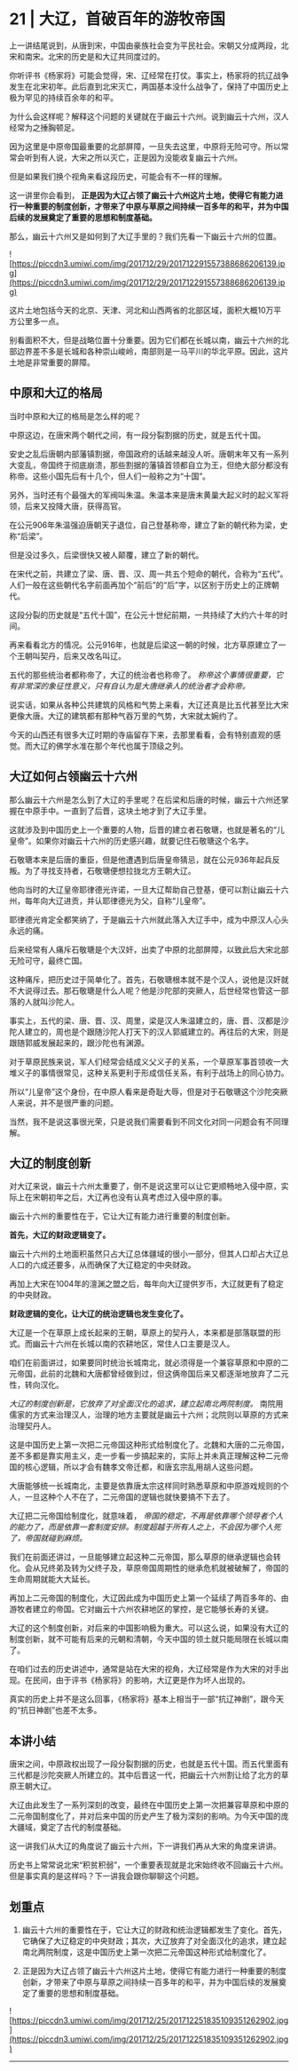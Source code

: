 # 21 | 大辽，首破百年的游牧帝国

上一讲结尾说到，从唐到宋，中国由豪族社会变为平民社会。宋朝又分成两段，北宋和南宋。北宋的历史是和大辽共同度过的。

你听评书《杨家将》可能会觉得，宋、辽经常在打仗。事实上，杨家将的抗辽战争发生在北宋初年。此后直到北宋灭亡，两国基本没什么战争了，保持了中国历史上极为罕见的持续百余年的和平。

为什么会这样呢？解释这个问题的关键就在于幽云十六州。说到幽云十六州，汉人经常为之捶胸顿足。

因为这里是中原帝国最重要的北部屏障，一旦失去这里，中原将无险可守。所以常常会听到有人说，大宋之所以灭亡，正是因为没能收复幽云十六州。

但是如果我们换个视角来看这段历史，可能会有不一样的理解。

这一讲里你会看到， **正是因为大辽占领了幽云十六州这片土地，使得它有能力进行一种重要的制度创新，才带来了中原与草原之间持续一百多年的和平，并为中国后续的发展奠定了重要的思想和制度基础。**

那么，幽云十六州又是如何到了大辽手里的？我们先看一下幽云十六州的位置。

![https://piccdn3.umiwi.com/img/201712/29/201712291557388686206139.jpg](https://piccdn3.umiwi.com/img/201712/29/201712291557388686206139.jpg)

这片土地包括今天的北京、天津、河北和山西两省的北部区域，面积大概10万平方公里多一点。

别看面积不大，但是战略位置十分重要。因为它们都在长城以南，幽云十六州的北部边界差不多是长城和各种崇山峻岭，南部则是一马平川的华北平原。因此，这片土地是非常重要的屏障。

## 中原和大辽的格局

当时中原和大辽的格局是怎么样的呢？

中原这边，在唐宋两个朝代之间，有一段分裂割据的历史，就是五代十国。

安史之乱后唐朝内部藩镇割据，帝国政府的话越来越没人听。唐朝末年又有一系列大变乱，帝国终于彻底崩溃，那些割据的藩镇首领都自立为王，但绝大部分都没有称帝。这些小国先后有十几个，但人们一般称之为“十国”。

另外，当时还有个最强大的军阀叫朱温。朱温本来是唐末黄巢大起义时的起义军将领，后来又投降大唐，获得高官。

在公元906年朱温强迫唐朝天子退位，自己登基称帝，建立了新的朝代称为梁，史称“后梁”。

但是没过多久，后梁很快又被人颠覆，建立了新的朝代。

在宋代之前，共建立了梁、唐、晋、汉、周一共五个短命的朝代，合称为“五代”。人们一般在这些朝代名字前面再加个“前后”的“后”字，以区别于历史上的正牌朝代。

这段分裂的历史就是“五代十国”，在公元十世纪前期，一共持续了大约六十年的时间。

再来看看北方的情况。公元916年，也就是后梁这一朝的时候，北方草原建立了一个王朝叫契丹，后来又改名叫辽。

五代的那些统治者都称帝了，大辽的统治者也称帝了。 *称帝这个事情很重要，它有非常深的象征性意义，只有自认为是大唐继承人的统治者才会称帝。*

说实话，如果从各种公共建筑的风格和气势上来看，大辽还真是比五代甚至比大宋更像大唐。大辽的建筑都有那种气吞万里的气势，大宋就太婉约了。

今天的山西还有很多大辽时期的寺庙留存下来，去那里看看，会有特别直观的感觉。而大辽的佛学水准在那个年代也属于顶级之列。

## 大辽如何占领幽云十六州

那么幽云十六州是怎么到了大辽的手里呢？在后梁和后唐的时候，幽云十六州还掌握在中原手中。一直到了后晋，这块土地才到了大辽手里。

这就涉及到中国历史上一个重要的人物，后晋的建立者石敬瑭，也就是著名的“儿皇帝”。如果你对幽云十六州的历史感兴趣，就要记住石敬瑭这个名字。

石敬瑭本来是后唐的重臣，但是他遭遇到后唐皇帝猜忌，就在公元936年起兵反叛。为了寻找支持者，石敬瑭便想拉拢北方王朝大辽。

他向当时的大辽皇帝耶律德光许诺，一旦大辽帮助自己登基，便可以割让幽云十六州，每年向大辽进贡，并认耶律德光为父，自称“儿皇帝”。

耶律德光肯定全都笑纳了，于是幽云十六州就此落入大辽手中，成为中原汉人心头永远的痛。

后来经常有人痛斥石敬瑭是个大汉奸，出卖了中原的北部屏障，以致此后大宋北部无险可守，最终亡国。

这种痛斥，把历史过于简单化了。首先，石敬瑭根本就不是个汉人，说他是汉奸就不大说得过去。那石敬瑭是什么人呢？他是沙陀部的突厥人，后世经常也管这一部落的人就叫沙陀人。

事实上，五代的梁、唐、晋、汉、周里，梁是汉人朱温建立的，唐、晋、汉都是沙陀人建立的，周也是个跟随沙陀人打天下的汉人郭威建立的。再往后的大宋，则是跟随郭威发展起来的，跟沙陀也有渊源。

对于草原民族来说，军人们经常会结成义父义子的关系，一个草原军事首领收一大堆义子的事情很常见，这种关系更利于形成信任关系，有利于战场上的同心协力。

所以“儿皇帝”这个身份，在中原人看来是奇耻大辱，但是对于石敬瑭这个沙陀突厥人来说，并不是很严重的问题。

当然，我不是说这事很光荣，只是说我们需要看到不同文化对同一问题会有不同理解。

## 大辽的制度创新

对大辽来说，幽云十六州太重要了，倒不是说这里可以让它更顺畅地入侵中原，实际上在宋朝初年之后，大辽再也没有认真考虑过入侵中原的事。

幽云十六州的重要性在于，它让大辽有能力进行重要的制度创新。

 **首先，大辽的财政逻辑变了。**

幽云十六州的土地面积虽然只占大辽总体疆域的很小一部分，但其人口却占大辽总人口的六成还要多，从而确保了大辽稳定的中央财政。

再加上大宋在1004年的澶渊之盟之后，每年向大辽提供岁币，大辽就更有了稳定的中央财政。

 **财政逻辑的变化，让大辽的统治逻辑也发生变化了。**

大辽是一个在草原上成长起来的王朝，草原上的契丹人，本来都是部落联盟的形式。而幽云十六州在长城以南的农耕地区，常住人口主要是汉人。

咱们在前面讲过，如果要同时统治长城南北，就必须得是一个兼容草原和中原的二元帝国，此前的北魏和大唐都曾经做到过，但这俩帝国后来又都逐渐地放弃了二元性，转向汉化。

 *大辽的制度创新是，它放弃了对全面汉化的追求，建立起南北两院制度。* 南院用儒家的方式来治理汉人，治理的地方主要就是幽云十六州；北院则以草原的方式来治理契丹人。

这是中国历史上第一次把二元帝国这种形式给制度化了。北魏和大唐的二元帝国，差不多都是靠实用主义，走一步看一步搞起来的，实际上并未真正理解这种二元帝国的核心逻辑，所以才会有魏孝文帝迁都，和唐玄宗乱用胡人这些问题。

大唐能够统一长城南北，主要是依靠唐太宗这样同时熟悉草原和中原游戏规则的个人，一旦这种个人不在了，二元帝国的逻辑也就快要搞不下去了。

大辽把二元帝国给制度化，就意味着， *帝国的稳定，不再是依靠哪个领导者个人的能力了，而是依靠一套制度安排。制度超越于所有人之上，不会因为哪个人死了，帝国就碰到麻烦。*

我们在前面还讲过，一旦能够建立起这种二元帝国，那么草原的继承逻辑也会转化。会从兄终弟及转为父终子及，草原帝国周期性的继承危机就被破解了，帝国的生命周期就能大大延长。

再加上二元帝国的制度化，大辽因此成为中国历史上第一个延续了两百多年的、由游牧者建立的帝国。它对幽云十六州农耕地区的掌控，是它能够长寿的关键。

大辽的这个制度创新，对后来的中国影响极为重大。可以这么说，如果没有大辽的制度创新，就不可能有后来的元朝和清朝，今天中国的领土就只能局限在长城以南了。

在咱们过去的历史讲述中，通常是站在大宋的视角，大辽经常是作为大宋的对手出现。在民间，由于评书《杨家将》的影响，大辽更是作为坏人出现的。

真实的历史上并不是这么回事，《杨家将》基本上相当于一部“抗辽神剧”，跟今天的“抗日神剧”也差不太多。

## 本讲小结

唐宋之间，中原政权出现了一段分裂割据的历史，也就是五代十国。而五代里面有三代都是沙陀突厥人所建立的。其中后晋这一代，把幽云十六州割让给了北方的草原王朝大辽。

大辽由此发生了一系列深刻的改变，最终在中国历史上第一次把兼容草原和中原的二元帝国制度化了，并对后来中国的历史产生了极为深刻的影响。为今天中国的庞大疆域，奠定了古代的制度基础。

这一讲我们从大辽的角度说了幽云十六州，下一讲我们再从大宋的角度来讲讲。

历史书上常常说北宋“积贫积弱”，一个重要表现就是北宋始终收不回幽云十六州。但是事实真的是这样吗？下一讲我会跟你聊聊这个问题。

## 划重点

1. 幽云十六州的重要性在于，它让大辽的财政和统治逻辑都发生了变化。首先，它确保了大辽稳定的中央财政；其次，大辽放弃了对全面汉化的追求，建立起南北两院制度，这是中国历史上第一次把二元帝国这种形式给制度化了。

2. 正是因为大辽占领了幽云十六州这片土地，使得它有能力进行一种重要的制度创新，才带来了中原与草原之间持续一百多年的和平，并为中国后续的发展奠定了重要的思想和制度基础。

![https://piccdn3.umiwi.com/img/201712/25/201712251835109351262902.jpg](https://piccdn3.umiwi.com/img/201712/25/201712251835109351262902.jpg)

---
